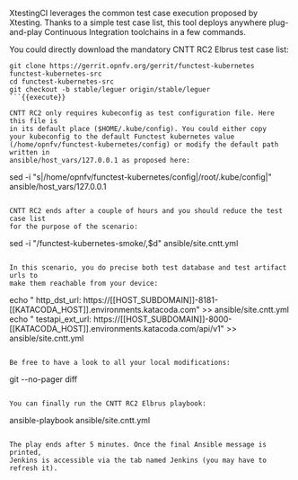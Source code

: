 XtestingCI leverages the common test case execution proposed by Xtesting.
Thanks to a simple test case list, this tool deploys anywhere plug-and-play
Continuous Integration toolchains in a few commands.

You could directly download the mandatory CNTT RC2 Elbrus test case list:

```
git clone https://gerrit.opnfv.org/gerrit/functest-kubernetes functest-kubernetes-src
cd functest-kubernetes-src
git checkout -b stable/leguer origin/stable/leguer
```{{execute}}

CNTT RC2 only requires kubeconfig as test configuration file. Here this file is
in its default place ($HOME/.kube/config). You could either copy
your kubeconfig to the default Functest kubernetes value
(/home/opnfv/functest-kubernetes/config) or modify the default path written in
ansible/host_vars/127.0.0.1 as proposed here:

```
sed -i "s|/home/opnfv/functest-kubernetes/config|/root/.kube/config|" ansible/host_vars/127.0.0.1
```{{execute}}

CNTT RC2 ends after a couple of hours and you should reduce the test case list
for the purpose of the scenario:

```
sed -i "/functest-kubernetes-smoke/,\$d" ansible/site.cntt.yml
```{{execute}}

In this scenario, you do precise both test database and test artifact urls to
make them reachable from your device:

```
echo "      http_dst_url: https://[[HOST_SUBDOMAIN]]-8181-[[KATACODA_HOST]].environments.katacoda.com" >> ansible/site.cntt.yml
echo "      testapi_ext_url: https://[[HOST_SUBDOMAIN]]-8000-[[KATACODA_HOST]].environments.katacoda.com/api/v1" >> ansible/site.cntt.yml
```{{execute}}

Be free to have a look to all your local modifications:

```
git --no-pager diff
```{{execute}}

You can finally run the CNTT RC2 Elbrus playbook:

```
ansible-playbook ansible/site.cntt.yml
```{{execute}}

The play ends after 5 minutes. Once the final Ansible message is printed,
Jenkins is accessible via the tab named Jenkins (you may have to refresh it).
